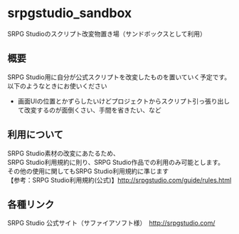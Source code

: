 # srpgstudio_sandbox
SRPG Studioのスクリプト改変物置き場（サンドボックスとして利用）  
## 概要
SRPG Studio用に自分が公式スクリプトを改変したものを置いていく予定です。  
以下のようなときにお使いください  
* 画面UIの位置とかずらしたいけどプロジェクトからスクリプト引っ張り出して改変するのが面倒くさい、手間を省きたい、など
## 利用について
SRPG Studio素材の改変にあたるため、  
SRPG Studio利用規約に則り、SRPG Studio作品での利用のみ可能とします。  
その他の使用に関してもSRPG Studio利用規約に準じます  
【参考：SRPG Studio利用規約(公式)】http://srpgstudio.com/guide/rules.html  
##  各種リンク
SRPG Studio 公式サイト（サファイアソフト様）　http://srpgstudio.com/  




